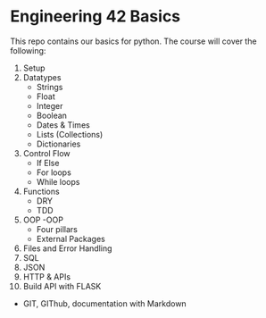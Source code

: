 # Engineering 42 Basics

This repo contains our basics for python. The course will cover the following:
1) Setup
2) Datatypes
    - Strings
    - Float
    - Integer
    - Boolean
    - Dates & Times
    - Lists (Collections)
    - Dictionaries
 3) Control Flow
    - If Else
    - For loops
    - While loops
 4) Functions
    - DRY
    - TDD
 5) OOP
    -OOP
    - Four pillars
    - External Packages
 6) Files and Error Handling
 7) SQL
 8) JSON
 9) HTTP & APIs
 10) Build API with FLASK 
 
 - GIT, GIThub, documentation with Markdown